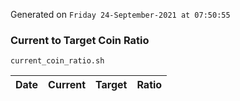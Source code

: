 Generated on `Friday 24-September-2021 at 07:50:55`

### Current to Target Coin Ratio
`current_coin_ratio.sh`

Date|Current|Target|Ratio
---|---|---|---
